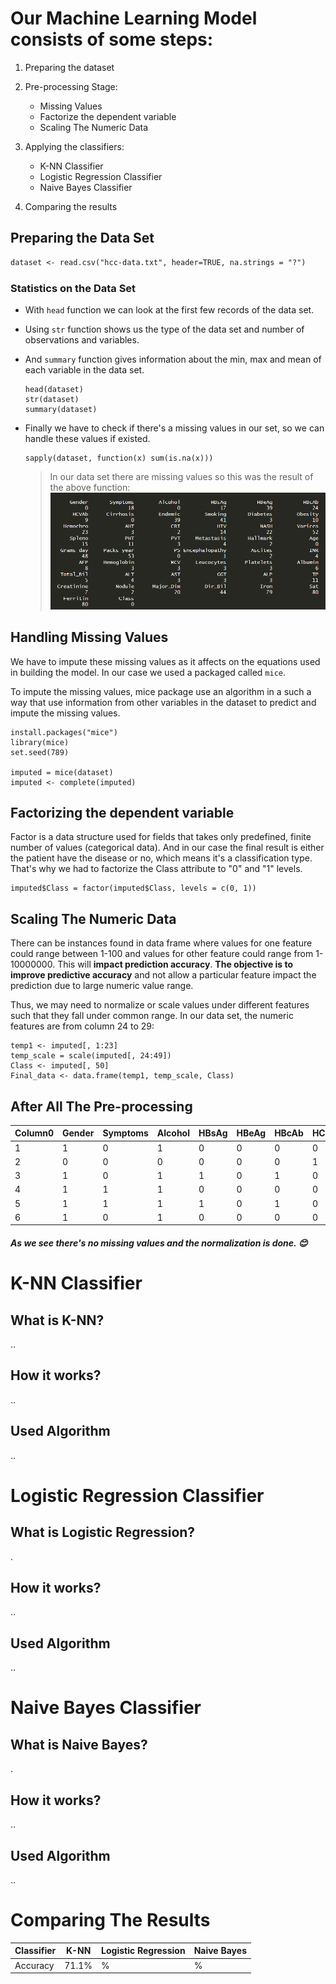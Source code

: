 ﻿# Our Machine Learning Model consists of some steps:
1. Preparing the dataset  
2. Pre-processing Stage:  
    * Missing Values
    * Factorize the dependent variable
    * Scaling The Numeric Data 
3. Applying the classifiers:
    * K-NN Classifier
    * Logistic Regression Classifier
    * Naive Bayes Classifier
    
4. Comparing the results

## Preparing the Data Set
```markdown
dataset <- read.csv("hcc-data.txt", header=TRUE, na.strings = "?")
```

### Statistics on the Data Set
* With `head` function we can look at the first few records of the data set.
* Using `str` function shows us the type of the data set and number of observations and variables.
* And `summary` function gives information about the min, max and mean of each variable in the data set.
    ```
    head(dataset)
    str(dataset)
    summary(dataset)
    ```
* Finally we have to check if there's a missing values in our set, so we can handle these values if existed.
    ```
    sapply(dataset, function(x) sum(is.na(x)))
    ```
    
    > In our data set there are missing values so this was the result of the above function:
    ![Missing_Values](./MissingValues.png)


## Handling Missing Values
We have to impute these missing values as it affects on the equations used in building the model. In our case we used a packaged called `mice`.

To impute the missing values, mice package use an algorithm in a such a way that use information from other variables in the dataset to predict and impute the missing values. 

```
install.packages("mice")
library(mice)
set.seed(789)

imputed = mice(dataset)
imputed <- complete(imputed)
```

## Factorizing the dependent variable
Factor is a data structure used for fields that takes only predefined, finite number of values (categorical data). And in our case the final result is either the patient have the disease or no, which means it's a classification type. That's why we had to factorize the Class attribute to "0" and "1" levels.

```
imputed$Class = factor(imputed$Class, levels = c(0, 1))
```

## Scaling The Numeric Data 
There can be instances found in data frame where values for one feature could range between 1-100 and values for other feature could range from 1-10000000. This will **impact prediction accuracy**. **The objective is to improve predictive accuracy** and not allow a particular feature impact the prediction due to large numeric value range.

Thus, we may need to normalize or scale values under different features such that they fall under common range. In our data set, the numeric features are from column 24 to 29:

```
temp1 <- imputed[, 1:23]
temp_scale = scale(imputed[, 24:49])
Class <- imputed[, 50]
Final_data <- data.frame(temp1, temp_scale, Class)
```


## After All The Pre-processing
| Column0 | Gender | Symptoms | Alcohol | HBsAg | HBeAg | HBcAb | HCVAb | Cirrhosis | Endemic | Smoking | Diabetes | Obesity | Hemochro | AHT | CRI | HIV | NASH | Varices | Spleno | PHT | PVT | Metastasis | Hallmark | Age                | Grams_day          | Packs_year         | PS                 | Encephalopathy    | Ascites            | INR                | AFP                | Hemoglobin        | MCV                | Leucocytes         | Platelets          | Albumin             | Total_Bil          | ALT                | AST                | GGT                 | ALP                | TP                  | Creatinine          | Nodule             | Major_Dim          | Dir_Bil             | Iron               | Sat                | Ferritin           | Class |
|---------|--------|----------|---------|-------|-------|-------|-------|-----------|---------|---------|----------|---------|----------|-----|-----|-----|------|---------|--------|-----|-----|------------|----------|--------------------|--------------------|--------------------|--------------------|-------------------|--------------------|--------------------|--------------------|-------------------|--------------------|--------------------|--------------------|---------------------|--------------------|--------------------|--------------------|---------------------|--------------------|---------------------|---------------------|--------------------|--------------------|---------------------|--------------------|--------------------|--------------------|-------|
| 1       | 1      | 0        | 1       | 0     | 0     | 0     | 0     | 1         | 0       | 1       | 1        | 0       | 1        | 0   | 0   | 0   | 0    | 1       | 0      | 0   | 0   | 0          | 1        | 0.17336124237755   | 0.771425693312772  | -0.148430375670675 | -0.861749914072829 | -0.36902324824164 | -0.638568718126724 | 0.242635781533894  | -0.140624552634307 | 0.386341861356185 | 1.3718620413012    | -0.499258041899373 | -1.06189069924242  | -0.0570335848408941 | -0.172473335742014 | -0.565091750159498 | -0.626958799385725 | -0.322041037446935  | -0.383951790138616 | -0.151339553250634  | -0.460438758828878  | -0.965935627295664 | -0.628000771077676 | -0.317788554701684  | -0.495057703214069 | 0.728751340688424  | 0.81177163859096   | 1     |
| 2       | 0      | 0        | 0       | 0     | 0     | 0     | 1     | 1         | 0       | 1       | 1        | 0       | 0        | 1   | 0   | 0   | 0    | 1       | 0      | 0   | 0   | 0          | 1        | -0.202027274581711 | -1.04560856711603  | 0.233890288935609  | -0.861749914072829 | -0.36902324824164 | -0.638568718126724 | -0.515840453763092 | -0.137177019033542 | 0.198576302817833 | 0.552587527022239  | -0.499638787124567 | -0.576819835484262 | -1.07991853035693   | -0.430563253189739 | -0.670111617375173 | -0.557947323802906 | -0.609828106985558  | 0.356722596914621  | -0.142525212874229  | 1.60442524267276    | -0.965935627295664 | -0.956941270568429 | -0.372258103889632  | -0.11175938988608  | 0.982973067125525  | -0.807676482422879 | 1     |
| 3       | 1      | 0        | 1       | 1     | 0     | 1     | 0     | 1         | 0       | 1       | 0        | 0       | 0        | 1   | 1   | 0   | 0    | 0       | 0      | 1   | 0   | 1          | 1        | 0.999215979687925  | -0.382457377178511 | 0.638700404401087  | 0.830973131427371  | -0.36902324824164 | 0.824817927580352  | -0.958284924353    | -0.141224006819859 | -1.86684484110404 | -1.81024766633304  | -0.498046579819212 | -1.05840461164909  | -0.2031600056289    | -0.485868235499966 | -0.145012281296796 | -0.316407159263042 | -0.248149762835666  | -0.617549096824637 | -0.160153893627038  | 0.999566090717736   | 1.25537975254802   | 1.21019613784124   | -0.42672765307758   | -1.09738362415805  | -1.15975291284433  | -0.893588849585417 | 1     |
| 4       | 1      | 1        | 1       | 0     | 0     | 0     | 0     | 1         | 0       | 1       | 1        | 0       | 0        | 1   | 0   | 0   | 0    | 0       | 0      | 0   | 0   | 1          | 1        | 0.924138276296073  | -0.515087615166015 | 0.188911387217223  | -0.861749914072829 | -0.36902324824164 | -0.638568718126724 | -0.979353708666805 | -0.124865359079153 | 0.245517692452421 | 0.243875391206975  | -0.49783890060547  | -1.06020840496146  | 0.381345677523122   | -0.485868235499966 | -0.880151351806524 | -0.362414809651588 | -0.668163323783927  | -0.247211903298019 | -0.0631961494865865 | -0.0328659100330839 | -0.410606782334742 | 1.73263104879714   | -0.399492878483606  | -0.841851415272725 | -0.397087733533027 | -0.556382808472456 | 0     |
| 5       | 1      | 1        | 1       | 1     | 0     | 1     | 0     | 1         | 0       | 1       | 0        | 0       | 0        | 1   | 1   | 0   | 0    | 0       | 0      | 0   | 0   | 0          | 1        | 0.84906057290422   | 0.280693812759008  | 0.188911387217223  | -0.861749914072829 | -0.36902324824164 | -0.638568718126724 | -1.00042249298061  | -0.140933688200848 | 0.667990199163713 | 0.0064045175029266 | -0.498738843865018 | -1.06095609130855  | 0.965851360675143   | -0.430563253189739 | 1.41278241573572   | 2.42104803885541   | -0.360931181979181  | -0.617549096824637 | -0.168968234003443  | 0.686707908672033   | -0.965935627295664 | 0.436218491980643  | -0.181614681731815  | -0.531562304483401 | -0.832896407425202 | -0.880701994511037 | 1     |
| 6       | 1      | 0        | 1       | 0     | 0     | 0     | 0     | 1         | 0       | 1       | 0        | 1       | 0        | 0   | 0   | 0   | 0    | 1       | 1      | 1   | 0   | 0          | 1        | 0.773982869512368  | 0.0154333367840003 | 0.188911387217223  | -0.015388391322729 | -0.36902324824164 | 0.824817927580352  | 0.34797970310292   | -0.140523747558262 | 0.245517692452421 | -0.42104305516436  | -0.499084975887922 | -1.06202154435317  | -0.0570335848408941 | 0.0856165817057106 | 0.432596988389419  | 0.304696120982322  | -0.0925891847066809 | 1.01763204997751   | -0.283554658896704  | -0.251866637465076  | -0.965935627295664 | 0.629712903445792  | -0.0726755833559194 | -0.641076108291398 | -0.5786746809881   | -0.68954697757439  | 0     |

##### As we see there's no missing values and the normalization is done. :blush:

# K-NN Classifier

## What is K-NN?
..

## How it works?
..

## Used Algorithm
..


# Logistic Regression Classifier

## What is Logistic Regression?
.

## How it works?
..

## Used Algorithm
..


# Naive Bayes Classifier

## What is Naive Bayes?
.

## How it works?
..

## Used Algorithm
..


# Comparing The Results

| Classifier | K-NN | Logistic Regression | Naive Bayes |
|----------|----------|----------|----------|
| Accuracy | 71.1% | % | % |

